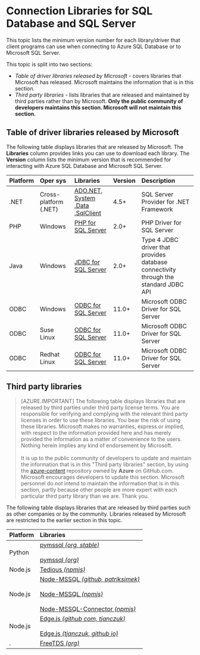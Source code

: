 <properties
	pageTitle="Connection Libraries for SQL Database and SQL Server"
	description="Lists the minimum version number for each driver that client programs can use to connect to Azure SQL Database or to Microsoft SQL Server. A link is provided for version information about drivers that are released by the community rather than by Microsoft."
	services="sql-database"
	documentationCenter=""
	authors="pehteh"
	manager="jeffreyg"
	editor="genemi"/>


<tags
	ms.service="sql-database"
	ms.workload="data-management" 
	ms.tgt_pltfrm="na"
	ms.devlang="na"
	ms.topic="article"
	ms.date="05/01/2015"
	ms.author="pehteh"/>


# Connection Libraries for SQL Database and SQL Server


This topic lists the minimum version number for each library/driver that client programs can use when connecting to Azure SQL Database or to Microsoft SQL Server.


This topic is split into two sections:


- *Table of driver libraries released by Microsoft* - covers libraries that Microsoft has released. Microsoft maintains the information that is in this section.
- *Third party libraries* - lists libraries that are released and maintained by third parties rather than by Microsoft. **Only the public community of developers maintains this section. Microsoft will not maintain this section.**


## Table of driver libraries released by Microsoft


The following table displays libraries that are released by Microsoft. The **Libraries** column provides links you can use to download each library. The **Version** column lists the minimum version that is recommended for interacting with Azure SQL Database and Microsoft SQL Server.


| Platform | Oper sys | Libraries | Version | Description |
| :--- | :--- | :--- | :--- | :--- |
| .NET | Cross-platform (.NET) | [ADO.NET, System .Data .SqlClient](http://www.microsoft.com/download/details.aspx?id=30653) | 4.5+ | SQL Server Provider for .NET Framework |
| PHP | Windows | [PHP for SQL Server](http://www.microsoft.com/en-us/download/details.aspx?id=20098) | 2.0+ | PHP Driver for SQL Server |
| Java | Windows | [JDBC for SQL Server](https://www.microsoft.com/en-us/download/details.aspx?id=11774) | 2.0+ |  Type 4 JDBC driver that provides database connectivity through the standard JDBC API |
| ODBC | Windows | [ODBC for SQL Server](http://www.microsoft.com/en-us/download/details.aspx?id=36434) | 11.0+ | Microsoft ODBC Driver for SQL Server |
| ODBC | Suse Linux | [ODBC for SQL Server](http://www.microsoft.com/en-us/download/details.aspx?id=34687) | 11.0+ | Microsoft ODBC Driver for SQL Server |
| ODBC | Redhat Linux | [ODBC for SQL Server](http://www.microsoft.com/en-us/download/details.aspx?id=34687) | 11.0+ | Microsoft ODBC Driver for SQL Server |


## Third party libraries


> [AZURE.IMPORTANT] The following table displays libraries that are released by third parties under third party license terms. You are responsible for verifying and complying with the relevant third party licenses in order to use these libraries. You bear the risk of using these libraries. Microsoft makes no warranties, express or implied, with respect to the information provided here and has merely provided the information as a matter of convenience to the users. Nothing herein implies any kind of endorsement by Microsoft.
<br/><br/>It is up to the public community of developers to update and maintain the information that is in this "Third party libraries" section, by using the [azure-content](http://github.com/Azure/azure-content/) repository owned by **Azure** on GitHub.com. Microsoft encourages developers to update this section. Microsoft personnel do *not* intend to maintain the information that is in this section, partly because other people are more expert with each particular third party library than we are.  Thank you.


The following table displays libraries that are released by third parties such as other companies or by the community. Libraries released by Microsoft are restricted to the earlier section in this topic.


| Platform | Libraries |
| :-- | :-- |
| Python | [pymssql *(org, stable)*](http://pymssql.org/en/stable/)<br/><br/>[pymssql *(org)*](http://pymssql.org/) |
| Node.js | [Tedious *(npmjs)*](http://www.npmjs.com/package/tedious) |
| Node.js | [Node-MSSQL *(github, patriksimek)*](https://github.com/patriksimek/node-mssql)<br/><br/>[Node-MSSQL *(npmjs)*](https://www.npmjs.com/package/node-mssql)<br/><br/>[Node-MSSQL-Connector *(npmjs)*](https://www.npmjs.com/package/node-mssql-connector) |
| Node.js | [Edge.js *(github com, tjanczuk)*](https://github.com/tjanczuk/edge)<br/><br/>[Edge.js *(tjanczuk, github io)*](http://tjanczuk.github.io/edge/) |
| . | [FreeTDS *(org)*](http://www.freetds.org/) |


<!--
https://en.wikipedia.org/wiki/Draft:Microsoft_SQL_Server_Libraries/Drivers
-->
